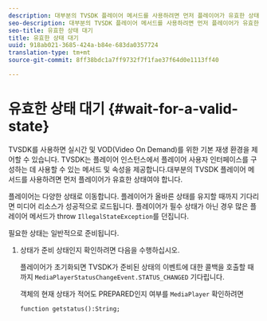 ```yaml
---
description: 대부분의 TVSDK 플레이어 메서드를 사용하려면 먼저 플레이어가 유효한 상태여야 합니다.
seo-description: 대부분의 TVSDK 플레이어 메서드를 사용하려면 먼저 플레이어가 유효한 상태여야 합니다.
seo-title: 유효한 상태 대기
title: 유효한 상태 대기
uuid: 918ab021-3685-424a-b84e-683da0357724
translation-type: tm+mt
source-git-commit: 8ff38bdc1a7ff9732f7f1fae37f64d0e1113ff40

---
```



# 유효한 상태 대기 {#wait-for-a-valid-state}

TVSDK를 사용하면 실시간 및 VOD(Video On Demand)를 위한 기본 재생 환경을 제어할 수 있습니다. TVSDK는 플레이어 인스턴스에서 플레이어 사용자 인터페이스를 구성하는 데 사용할 수 있는 메서드 및 속성을 제공합니다.대부분의 TVSDK 플레이어 메서드를 사용하려면 먼저 플레이어가 유효한 상태여야 합니다.

플레이어는 다양한 상태로 이동합니다. 플레이어가 올바른 상태를 유지할 때까지 기다리면 미디어 리소스가 성공적으로 로드됩니다. 플레이어가 필수 상태가 아닌 경우 많은 플레이어 메서드가 throw `IllegalStateException`를 던집니다.

필요한 상태는 일반적으로 준비됩니다.

1. 상태가 준비 상태인지 확인하려면 다음을 수행하십시오.

   플레이어가 초기화되면 TVSDK가 준비된 상태의 이벤트에 대한 콜백을 호출할 때까지 `MediaPlayerStatusChangeEvent.STATUS_CHANGED` 기다립니다.

   객체의 현재 상태가 적어도 PREPARED인지 여부를 `MediaPlayer` 확인하려면

   ```
   function getstatus():String;
   ```
